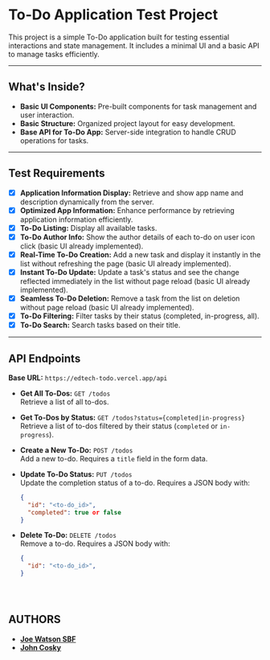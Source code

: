 # To-Do Application Test Project

This project is a simple To-Do application built for testing essential interactions and state management. It includes a minimal UI and a basic API to manage tasks efficiently.

---

## What's Inside?

- **Basic UI Components:** Pre-built components for task management and user interaction.
- **Basic Structure:** Organized project layout for easy development.
- **Base API for To-Do App:** Server-side integration to handle CRUD operations for tasks.

---

## Test Requirements

- [x] **Application Information Display:** Retrieve and show app name and description dynamically from the server.
- [x] **Optimized App Information:** Enhance performance by retrieving application information efficiently.
- [x] **To-Do Listing:** Display all available tasks.
- [x] **To-Do Author Info:** Show the author details of each to-do on user icon click (basic UI already implemented).
- [x] **Real-Time To-Do Creation:** Add a new task and display it instantly in the list without refreshing the page (basic UI already implemented).
- [x] **Instant To-Do Update:** Update a task's status and see the change reflected immediately in the list without page reload (basic UI already implemented).
- [x] **Seamless To-Do Deletion:** Remove a task from the list on deletion without page reload (basic UI already implemented).
- [x] **To-Do Filtering:** Filter tasks by their status (completed, in-progress, all).
- [x] **To-Do Search:** Search tasks based on their title.

---

## API Endpoints

**Base URL:** `https://edtech-todo.vercel.app/api`

- **Get All To-Dos:** `GET /todos`  
  Retrieve a list of all to-dos.

- **Get To-Dos by Status:** `GET /todos?status={completed|in-progress}`  
  Retrieve a list of to-dos filtered by their status (`completed` or `in-progress`).

- **Create a New To-Do:** `POST /todos`  
  Add a new to-do. Requires a `title` field in the form data.

- **Update To-Do Status:** `PUT /todos`  
  Update the completion status of a to-do. Requires a JSON body with:
  ```json
  {
    "id": "<to-do_id>",
    "completed": true or false
  }
- **Delete To-Do:** `DELETE /todos`  
  Remove a to-do. Requires a JSON body with:
  ```json
  {
    "id": "<to-do_id>",
  }





## AUTHORS
- **[Joe Watson SBF](@joe-watson-sbf)**
- **[John Cosky](@john6847)**